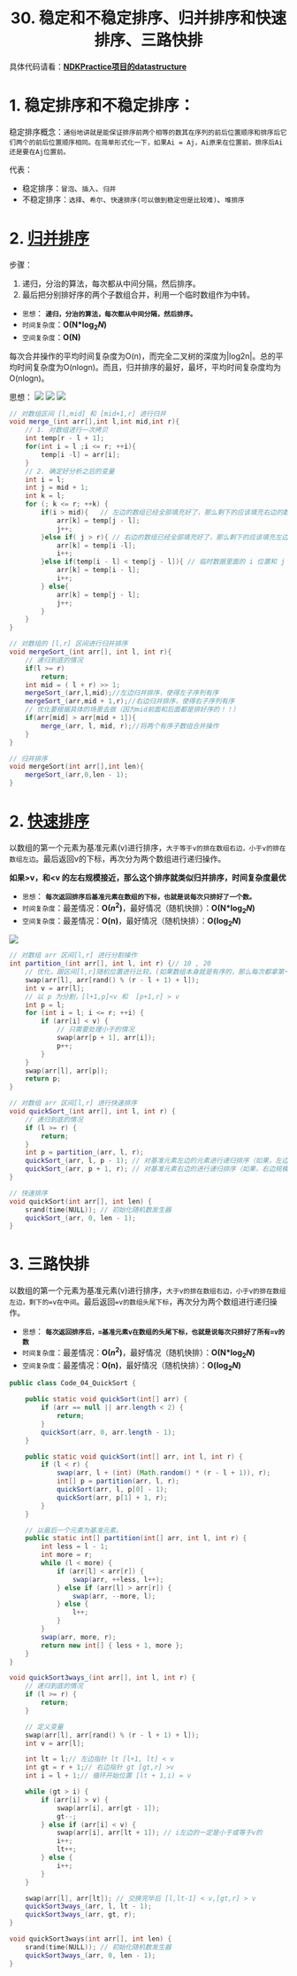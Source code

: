 # <center>30. 稳定和不稳定排序、归并排序和快速排序、三路快排<center>

具体代码请看：**[NDKPractice项目的datastructure](https://github.com/EastUp/NDKPractice/tree/master/datastructure28bubbleselectsort)**


# 1. 稳定排序和不稳定排序：

稳定排序概念：`通俗地讲就是能保证排序前两个相等的数其在序列的前后位置顺序和排序后它们两个的前后位置顺序相同。在简单形式化一下，如果Ai = Aj，Ai原来在位置前，排序后Ai还是要在Aj位置前。`

代表：
- 稳定排序：`冒泡`、`插入`、`归并` 
- 不稳定排序：`选择`、`希尔`、`快速排序(可以做到稳定但是比较难)`、`堆排序`


# 2. [归并排序](https://www.cnblogs.com/chengxiao/p/6194356.html)

步骤：

1. 递归，分治的算法，每次都从中间分隔，然后排序。
2. 最后把分别排好序的两个子数组合并，利用一个临时数组作为中转。

- `思想`： **`递归，分治的算法，每次都从中间分隔，然后排序。`**  
- `时间复杂度`：**O(N&#42;$\log_2 N$)**
- `空间复杂度`：**O(N)**

每次合并操作的平均时间复杂度为O(n)，而完全二叉树的深度为|log2n|。总的平均时间复杂度为O(nlogn)。而且，归并排序的最好，最坏，平均时间复杂度均为O(nlogn)。

思想：
![](../pic/归并排序1.png)
![](../pic/归并排序2.png)
![](../pic/归并排序3.png)

```c++
// 对数组区间 [l,mid] 和 [mid+1,r] 进行归并
void merge_(int arr[],int l,int mid,int r){
    // 1. 对数组进行一次拷贝
    int temp[r - l + 1];
    for(int i = l ;i <= r; ++i){
        temp[i -l] = arr[i];
    }
    // 2. 确定好分析之后的变量
    int i = l;
    int j = mid + 1;
    int k = l;
    for (; k <= r; ++k) {
        if(i > mid){   // 左边的数组已经全部填充好了，那么剩下的应该填充右边的数组了
            arr[k] = temp[j - l];
            j++;
        }else if( j > r){ // 右边的数组已经全部填充好了，那么剩下的应该填充左边的数组了
            arr[k] = temp[i -l];
            i++;
        }else if(temp[i - l] < temp[j - l]){ // 临时数据里面的 i 位置和 j 位置去比较
            arr[k] = temp[i - l];
            i++;
        } else{
            arr[k] = temp[j - l];
            j++;
        }
    }
}

// 对数组的 [l,r] 区间进行归并排序
void mergeSort_(int arr[], int l, int r){
    // 递归到底的情况
    if(l >= r)
        return;
    int mid = ( l + r) >> 1;
    mergeSort_(arr,l,mid);//左边归并排序，使得左子序列有序
    mergeSort_(arr,mid + 1,r);//右边归并排序，使得右子序列有序
    // 优化要根据具体的场景去做（因为mid前面和后面都是排好序的！！）
    if(arr[mid] > arr[mid + 1]){
        merge_(arr, l, mid, r);//将两个有序子数组合并操作
    }
}

// 归并排序
void mergeSort(int arr[],int len){
    mergeSort_(arr,0,len - 1);
}
```

# 2. [快速排序](https://www.cnblogs.com/MOBIN/p/4681369.html)

以数组的第一个元素为基准元素(v)进行排序，`大于等于v的排在数组右边，小于v的排在数组左边`。最后返回v的下标，再次分为两个数组进行递归操作。

**如果>v，和<v 的左右规模接近，那么这个排序就类似归并排序，时间复杂度最优**

- `思想`： **`每次返回排序后基准元素在数组的下标，也就是说每次只排好了一个数。`**  
- `时间复杂度`：最差情况：**O($n^2$)**，最好情况（随机快排）：**O(N&#42;$\log_2 N$)**
- `空间复杂度`：最差情况：**O(n)**，最好情况（随机快排）：**O($\log_2 N$)**

![](../pic/快速排序.png)

```c++
// 对数组 arr 区间[l,r] 进行分割操作
int partition_(int arr[], int l, int r) {// 10 , 20
    // 优化，跟区间[l,r]随机位置进行比较。(如果数组本身就是有序的，那么每次都拿第一个数作为基准元素，算出来的p就是在头尾位置，小于区域和等于区域就不是接近等规模的，这样还要递归N次，复杂度就是O(n2))
    swap(arr[l], arr[rand() % (r - l + 1) + l]);
    int v = arr[l];
    // 以 p 为分割，[l+1,p]<v 和  [p+1,r] > v
    int p = l;
    for (int i = l; i <= r; ++i) {
        if (arr[i] < v) {
            // 只需要处理小于的情况
            swap(arr[p + 1], arr[i]);
            p++;
        }
    }
    swap(arr[l], arr[p]);
    return p;
}

// 对数组 arr 区间[l,r] 进行快速排序
void quickSort_(int arr[], int l, int r) {
    // 递归到底的情况
    if (l >= r) {
        return;
    }
    int p = partition_(arr, l, r);
    quickSort_(arr, l, p - 1); // 对基准元素左边的元素进行递归排序（如果，左边规模没有，那么这个递归就无效）
    quickSort_(arr, p + 1, r); // 对基准元素右边的进行递归排序（如果，右边规模没有，那么这个递归就无效）
}

// 快速排序
void quickSort(int arr[], int len) {
    srand(time(NULL)); // 初始化随机数发生器
    quickSort_(arr, 0, len - 1);
}
```


# 3. 三路快排

以数组的第一个元素为基准元素(v)进行排序，`大于v的排在数组右边，小于v的排在数组左边，剩下的=v在中间`。最后返回`=v的数组头尾下标`，再次分为两个数组进行递归操作。

- `思想`： **`每次返回排序后，=基准元素v在数组的头尾下标，也就是说每次只排好了所有=v的数`**  
- `时间复杂度`：最差情况：**O($n^2$)**，最好情况（随机快排）：**O(N&#42;$\log_2 N$)**
- `空间复杂度`：最差情况：**O(n)**，最好情况（随机快排）：**O($\log_2 N$)**

```java
public class Code_04_QuickSort {

	public static void quickSort(int[] arr) {
		if (arr == null || arr.length < 2) {
			return;
		}
		quickSort(arr, 0, arr.length - 1);
	}

	public static void quickSort(int[] arr, int l, int r) {
		if (l < r) {
			swap(arr, l + (int) (Math.random() * (r - l + 1)), r);
			int[] p = partition(arr, l, r);
			quickSort(arr, l, p[0] - 1);
			quickSort(arr, p[1] + 1, r);
		}
	}

	// 以最后一个元素为基准元素。
	public static int[] partition(int[] arr, int l, int r) {
		int less = l - 1; 
		int more = r;
		while (l < more) {
			if (arr[l] < arr[r]) {
				swap(arr, ++less, l++);
			} else if (arr[l] > arr[r]) {
				swap(arr, --more, l);
			} else {
				l++;
			}
		}
		swap(arr, more, r);
		return new int[] { less + 1, more };
	}
}
```


```c++
void quickSort3ways_(int arr[], int l, int r) {
    // 递归到底的情况
    if (l >= r) {
        return;
    }

    // 定义变量
    swap(arr[l], arr[rand() % (r - l + 1) + l]);
    int v = arr[l];

    int lt = l;// 左边指针 lt [l+1, lt] < v  
    int gt = r + 1;// 右边指针 gt [gt,r] >v
    int i = l + 1;// 循环开始位置 [lt + 1,i) = v

    while (gt > i) {
        if (arr[i] > v) {
            swap(arr[i], arr[gt - 1]);
            gt--;
        } else if (arr[i] < v) {
            swap(arr[i], arr[lt + 1]); // i左边的一定是小于或等于v的  
            i++;
            lt++;
        } else {
            i++;
        }
    }

    swap(arr[l], arr[lt]); // 交换完毕后 [l,lt-1] < v,[gt,r] > v
    quickSort3ways_(arr, l, lt - 1);
    quickSort3ways_(arr, gt, r);
}

void quickSort3ways(int arr[], int len) {
    srand(time(NULL)); // 初始化随机数发生器
    quickSort3ways_(arr, 0, len - 1);
}

```

















